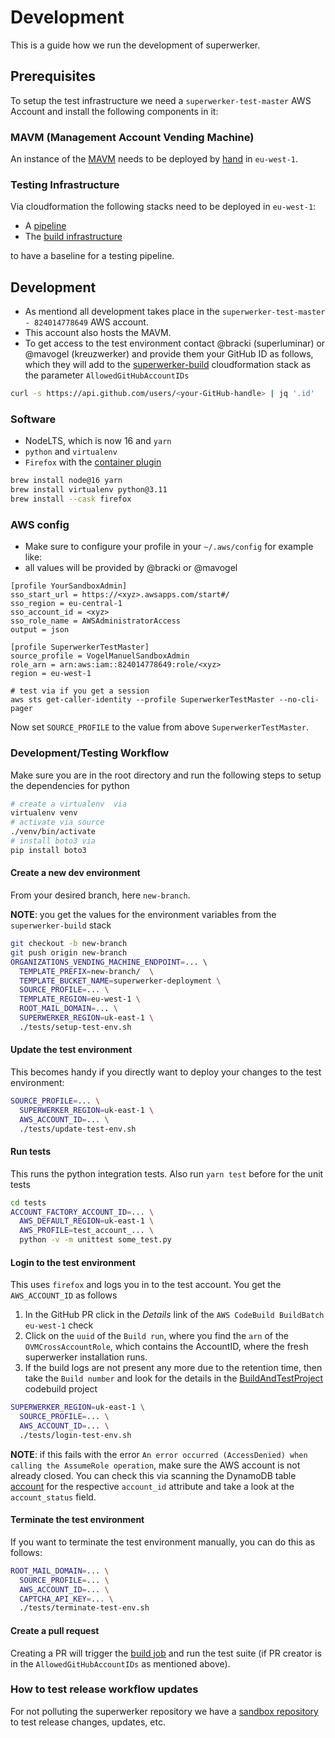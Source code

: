# Development

This is a guide how we run the development of superwerker.

## Prerequisites

To setup the test infrastructure we need a `superwerker-test-master` AWS Account and install the following components in it:

### MAVM (Management Account Vending Machine)

An instance of the [MAVM](https://github.com/superluminar-io/mavm) needs to be deployed by [hand](https://github.com/superluminar-io/mavm#installation) in `eu-west-1`.

### Testing Infrastructure
Via cloudformation the following stacks need to be deployed in `eu-west-1`:
- A [pipeline](tests/pipeline.yaml)
-  The [build infrastructure](tests/build.yaml)

to have a baseline for a testing pipeline.

## Development

- As mentiond all development takes place in the `superwerker-test-master - 824014778649` AWS account.
- This account also hosts the MAVM.
- To get access to the test environment contact @bracki (superluminar) or @mavogel (kreuzwerker) and provide them your GitHub ID as follows, which they will add to the [superwerker-build](https://eu-west-1.console.aws.amazon.com/cloudformation/home?region=eu-west-1#/stacks) cloudformation stack as the parameter `AllowedGitHubAccountIDs`
```sh
curl -s https://api.github.com/users/<your-GitHub-handle> | jq '.id'
```


### Software
- NodeLTS, which is now 16 and `yarn`
- `python` and `virtualenv`
- `Firefox` with the [container plugin](https://addons.mozilla.org/en-US/firefox/addon/multi-account-containers/)
```sh
brew install node@16 yarn
brew install virtualenv python@3.11
brew install --cask firefox
```

### AWS config

- Make sure to configure your profile in your `~/.aws/config` for example like:
- all <xyz> values will be provided by @bracki or @mavogel 

```
[profile YourSandboxAdmin]
sso_start_url = https://<xyz>.awsapps.com/start#/
sso_region = eu-central-1
sso_account_id = <xyz>
sso_role_name = AWSAdministratorAccess
output = json
 
[profile SuperwerkerTestMaster]
source_profile = VogelManuelSandboxAdmin
role_arn = arn:aws:iam::824014778649:role/<xyz>
region = eu-west-1
 
# test via if you get a session
aws sts get-caller-identity --profile SuperwerkerTestMaster --no-cli-pager
```

Now set `SOURCE_PROFILE` to the value from above `SuperwerkerTestMaster`.

### Development/Testing Workflow

Make sure you are in the root directory and run the following steps to setup the dependencies for python
```sh
# create a virtualenv  via 
virtualenv venv
# activate via source 
./venv/bin/activate
# install boto3 via 
pip install boto3
```

#### Create a new dev environment

From your desired branch, here `new-branch`.

**NOTE**: you get the values for the environment variables from the `superwerker-build` stack

```bash
git checkout -b new-branch
git push origin new-branch
ORGANIZATIONS_VENDING_MACHINE_ENDPOINT=... \ 
  TEMPLATE_PREFIX=new-branch/  \
  TEMPLATE_BUCKET_NAME=superwerker-deployment \
  SOURCE_PROFILE=... \
  TEMPLATE_REGION=eu-west-1 \
  ROOT_MAIL_DOMAIN=... \
  SUPERWERKER_REGION=uk-east-1 \
  ./tests/setup-test-env.sh
```

#### Update the test environment

This becomes handy if you directly want to deploy your changes to the test environment:

```bash
SOURCE_PROFILE=... \
  SUPERWERKER_REGION=uk-east-1 \
  AWS_ACCOUNT_ID=... \
  ./tests/update-test-env.sh
```

#### Run tests

This runs the python integration tests. Also run `yarn test` before for the unit tests

```bash
cd tests
ACCOUNT_FACTORY_ACCOUNT_ID=... \
  AWS_DEFAULT_REGION=uk-east-1 \
  AWS_PROFILE=test_account_... \
  python -v -m unittest some_test.py
```

#### Login to the test environment

This uses `firefox` and logs you in to the test account. You get the `AWS_ACCOUNT_ID` as follows
1. In the GitHub PR click in the *Details* link of the `AWS CodeBuild BuildBatch eu-west-1` check
2. Click on the `uuid` of the `Build run`, where you find the `arn` of the `OVMCrossAccountRole`, which contains the AccountID, where the fresh superwerker installation runs.
3. If the build logs are not present any more due to the retention time, then take the `Build number` and look for the details in the [BuildAndTestProject](https://eu-west-1.console.aws.amazon.com/codesuite/codebuild/projects?region=eu-west-1) codebuild project
 
```bash
SUPERWERKER_REGION=uk-east-1 \
  SOURCE_PROFILE=... \
  AWS_ACCOUNT_ID=... \
  ./tests/login-test-env.sh
```

**NOTE**: if this fails with the error `An error occurred (AccessDenied) when calling the AssumeRole operation`, make sure the AWS account is not already closed. You can check this via scanning the DynamoDB table [account](https://eu-west-1.console.aws.amazon.com/dynamodbv2/home?region=eu-west-1#item-explorer?table=account) for the respective `account_id` attribute and take a look at the `account_status` field.

#### Terminate the test environment

If you want to terminate the test environment manually, you can do this as follows:

```bash
ROOT_MAIL_DOMAIN=... \
  SOURCE_PROFILE=... \
  AWS_ACCOUNT_ID=... \
  CAPTCHA_API_KEY=... \
  ./tests/terminate-test-env.sh
```

#### Create a pull request

Creating a PR will trigger the [build job](tests/build.yaml) and run the test suite (if PR creator is in the `AllowedGitHubAccountIDs` as mentioned above).

### How to test release workflow updates

For not polluting the superwerker repository we have a [sandbox repository](https://github.com/superwerker/releasetests) to test release changes, updates, etc.
